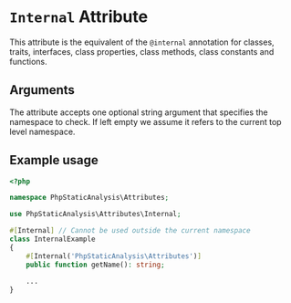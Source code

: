 # `Internal` Attribute

This attribute is the equivalent of the `@internal` annotation for classes, traits, interfaces, class properties, class methods, class constants and functions.

## Arguments

The attribute accepts one optional string argument that specifies the namespace to check. If left empty we assume it refers to the current top level namespace.

## Example usage

```php
<?php

namespace PhpStaticAnalysis\Attributes;

use PhpStaticAnalysis\Attributes\Internal;

#[Internal] // Cannot be used outside the current namespace
class InternalExample
{
    #[Internal('PhpStaticAnalysis\Attributes')]
    public function getName(): string;
    
    ...
}
```